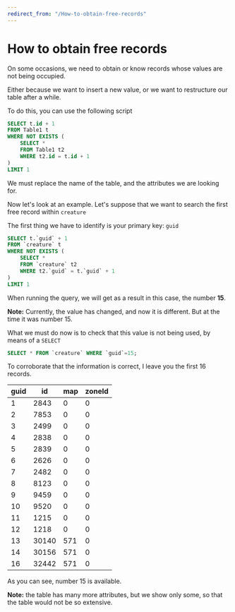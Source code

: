 ```yaml
---
redirect_from: "/How-to-obtain-free-records"
---
```


# How to obtain free records

On some occasions, we need to obtain or know records whose values are not being occupied.

Either because we want to insert a new value, or we want to restructure our table after a while.

To do this, you can use the following script

```sql
SELECT t.id + 1
FROM Table1 t
WHERE NOT EXISTS (
    SELECT * 
    FROM Table1 t2
    WHERE t2.id = t.id + 1
)
LIMIT 1
```

We must replace the name of the table, and the attributes we are looking for.

Now let's look at an example. Let's suppose that we want to search the first free record within `creature`

The first thing we have to identify is your primary key: `guid`

```sql
SELECT t.`guid` + 1
FROM `creature` t
WHERE NOT EXISTS (
    SELECT * 
    FROM `creature` t2
    WHERE t2.`guid` = t.`guid` + 1
)
LIMIT 1
```

When running the query, we will get as a result in this case, the number **15**.

**Note:** Currently, the value has changed, and now it is different. But at the time it was number 15.

What we must do now is to check that this value is not being used, by means of a `SELECT`

```sql
SELECT * FROM `creature` WHERE `guid`=15;
```

To corroborate that the information is correct, I leave you the first 16 records.

| guid | id    | map | zoneId |
|------|-------|-----|--------|
| 1    | 2843  | 0   | 0      |
| 2    | 7853  | 0   | 0      |
| 3    | 2499  | 0   | 0      |
| 4    | 2838  | 0   | 0      |
| 5    | 2839  | 0   | 0      |
| 6    | 2626  | 0   | 0      |
| 7    | 2482  | 0   | 0      |
| 8    | 8123  | 0   | 0      |
| 9    | 9459  | 0   | 0      |
| 10   | 9520  | 0   | 0      |
| 11   | 1215  | 0   | 0      |
| 12   | 1218  | 0   | 0      |
| 13   | 30140 | 571 | 0      |
| 14   | 30156 | 571 | 0      |
| 16   | 32442 | 571 | 0      |

As you can see, number 15 is available.

**Note:** the table has many more attributes, but we show only some, so that the table would not be so extensive.
